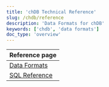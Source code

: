 ```yaml
---
title: 'chDB Technical Reference'
slug: /chdb/reference
description: 'Data Formats for chDB'
keywords: ['chdb', 'data formats']
doc_type: 'overview'
---
```


| Reference page       |
|----------------------|
| [Data Formats](/chdb/reference/data-formats)  |
| [SQL Reference](/chdb/reference/sql-reference) |
